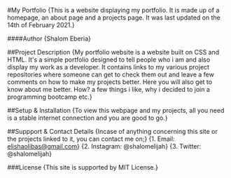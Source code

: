 #My Portfolio
{This is a website displaying my portfolio. It is made up of a homepage, an about page and a projects page. It was last updated on the 14th of February 2021.}

####Author
{Shalom Eberia}

##Project Description
{My portfolio website is a website built on CSS and HTML. It's a simple portfolio designed to tell people who i am and also display my work as a developer. It contains links to my various project repositories where someone can get to check them out and leave a few comments on how to make my projects better. Here you will also get to know about me better. How? a few things i like, why i decided to join a programming bootcamp etc.}

##Setup & Installation
{To view this webpage and my projects, all you need is a stable internet connection and you are good to go.}

##Suppport & Contact Details
{Incase of anything concerning this site or the projects linked to it, you can contact me on;}
 {1. Email: elishaolibas@gmail.com}
 {2. Instagram: @shalomelijah}
 {3. Twitter: @shalomelijah} 

 ###License
 {This site is supported by MIT License.}
